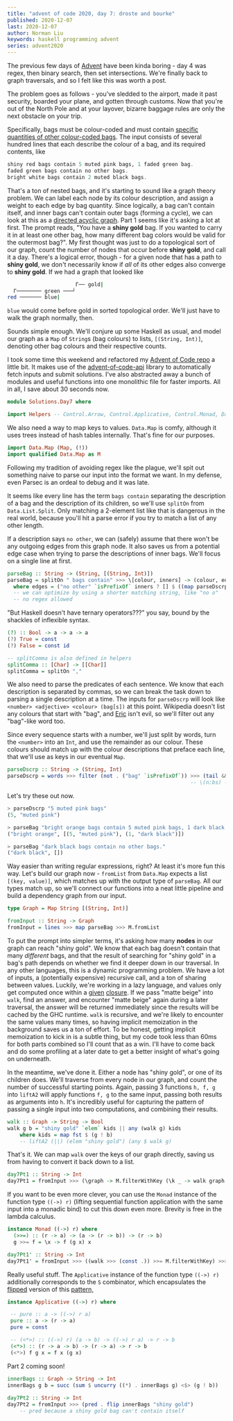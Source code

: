 ```yaml
---
title: "advent of code 2020, day 7: droste and bourke"
published: 2020-12-07
last: 2020-12-07
author: Norman Liu
keywords: haskell programming advent
series: advent2020
---
```


The previous few days of [Advent](https://adventofcode.com) have been kinda boring - day 4 was regex, then binary search, then set intersections. We're finally back to graph traversals, and so I felt like this was worth a post.

The problem goes as follows - you've sledded to the airport, made it past security, boarded your plane, and gotten through customs. Now that you're out of the North Pole and at your layover, bizarre baggage rules are only the next obstacle on your trip.

Specifically, bags must be colour-coded and must contain [specific quantities of other colour-coded bags](https://adventofcode.com/2020/day/7). The input consists of several hundred lines that each describe the colour of a bag, and its required contents, like

```haskell
shiny red bags contain 5 muted pink bags, 1 faded green bag.
faded green bags contain no other bags.
bright white bags contain 2 muted black bags.
```

That's a ton of nested bags, and it's starting to sound like a graph theory problem. We can label each node by its colour description, and assign a weight to each edge by bag quantity. Since logically, a bag can't contain itself, and inner bags can't contain outer bags (forming a cycle), we can look at this as a [directed acyclic graph](https://nliu.net/posts/2020-10-30-tsort.html). Part 1 seems like it's asking a lot at first. The prompt reads, "You have a **shiny gold** bag. If you wanted to carry it in at least one other bag, how many different bag colors would be valid for the outermost bag?". My first thought was just to do a topological sort of our graph, count the number of nodes that occur before **shiny gold**, and call it a day. There's a logical error, though - for a given node that has a path to **shiny gold**, we don't necessarily know if *all* of its other edges also converge to **shiny gold**. If we had a graph that looked like 

```bash
                      Г── gold|
  Г──────── green ───┘
red ─────── blue|
```

`blue` would come before gold in sorted topological order. We'll just have to walk the graph normally, then.

Sounds simple enough. We'll conjure up some Haskell as usual, and model our graph as a `Map` of `String`s (bag colours) to lists, `[(String, Int)]`, denoting other bag colours and their respective counts.

I took some time this weekend and refactored my [Advent of Code repo](https://github.com/dreamsmasher/advent-of-code-2020) a little bit. It makes use of the [advent-of-code-api](https://hackage.haskell.org/package/advent-of-code-api) library to automatically fetch inputs and submit solutions. I've also abstracted away a bunch of modules and useful functions into one monolithic file for faster imports. All in all, I save about 30 seconds now.

```haskell
module Solutions.Day7 where

import Helpers -- Control.Arrow, Control.Applicative, Control.Monad, Data.Maybe, Data.List.Split, Data.List
```

We also need a way to map keys to values. `Data.Map` is comfy, although it uses trees instead of hash tables internally. That's fine for our purposes.
``` haskell
import Data.Map (Map, (!))
import qualified Data.Map as M

```
Following my tradition of avoiding regex like the plague, we'll spit out something naive to parse our input into the format we want. In my defense, even Parsec is an ordeal to debug and it was late.

It seems like every line has the term ` bags contain ` separating the description of a bag and the description of its children, so we'll use `splitOn` from `Data.List.Split`. Only matching a 2-element list like that is dangerous in the real world, because you'll hit a parse error if you try to match a list of any other length. 

If a description says `no other`, we can (safely) assume that there won't be any outgoing edges from this graph node. It also saves us from a potential edge case when trying to parse the descriptions of inner bags. We'll focus on a single line at first.

```haskell 
parseBag :: String -> (String, [(String, Int)])
parseBag = splitOn " bags contain" >>> \[colour, inners] -> (colour, edges)
  where edges = ("no other" `isPrefixOf` inners ? [] $ ((map parseDscrp . splitComma) inners)))
  -- we can optimize by using a shorter matching string, like "no o"
  -- no regex allowed
```

"But Haskell doesn't have ternary operators???" you say, bound by the shackles of inflexible syntax.

```haskell
(?) :: Bool -> a -> a -> a
(?) True = const
(?) False = const id

-- splitComma is also defined in helpers
splitComma :: [Char] -> [[Char]]
splitComma = splitOn ","
```

We also need to parse the predicates of each sentence. We know that each description is separated by commas, so we can break the task down to parsing a single description at a time. The inputs for `parseDscrp` will look like `<number> <adjective> <colour> (bag[s])` at this point. Wikipedia doesn't list any colours that start with "bag", and [Eric](https://adventofcode.com/2020/about) isn't evil, so we'll filter out any "bag"-like word too.

Since every sequence starts with a number, we'll just split by words, turn the `<number>` into an `Int`, and use the remainder as our colour. These colours should match up with the colour descriptions that preface each line, that we'll use as keys in our eventual `Map`.

```haskell
parseDscrp :: String -> (String, Int)
parseDscrp = words >>> filter (not . ("bag" `isPrefixOf`)) >>> (tail &&& head) >>> (unwords *** read) 
                                                           -- \(n:bs) -> (unwords bs, read n)) 
```
Let's try these out now.

``` haskell
> parseDscrp "5 muted pink bags" 
(5, "muted pink")

> parseBag "bright orange bags contain 5 muted pink bags, 1 dark black bag."
("bright orange", [(5, "muted pink"), (1, "dark black")])

> parseBag "dark black bags contain no other bags."
("dark black", [])
```

Way easier than writing regular expressions, right? At least it's more fun this way. Let's build our graph now - `fromList` from `Data.Map` expects a list `[(key, value)]`, which matches up with the output type of `parseBag`. All our types match up, so we'll connect our functions into a neat little pipeline and build a dependency graph from our input.

```haskell
type Graph = Map String [(String, Int)]

fromInput :: String -> Graph
fromInput = lines >>> map parseBag >>> M.fromList
```

To put the prompt into simpler terms, it's asking how many **nodes** in our graph can reach "shiny gold". We know that each bag doesn't contain that many *different* bags, and that the result of searching for "shiny gold" in a bag's path depends on whether we find it deeper down in our traversal. In any other languages, this is a dynamic programming problem. We have a lot of inputs, a (potentially expensive) recursive call, and a ton of sharing between values. Luckily, we're working in a lazy language, and values only get computed once within a [given](https://www.reddit.com/r/haskell/comments/3ehysu/memoization_in_haskell/) [closure](https://jelv.is/blog/Lazy-Dynamic-Programming/). If we pass "matte beige" into `walk`, find an answer, and encounter "matte beige" again during a later traversal, the answer will be returned immediately since the results will be cached by the GHC runtime. `walk` is recursive, and we're likely to encounter the same values many times, so having implicit memoization in the background saves us a ton of effort. To be honest, getting implicit memoization to kick in is a subtle thing, but my code took less than 60ms for both parts combined so I'll count that as a win. I'll have to come back and do some profiling at a later date to get a better insight of what's going on underneath.

In the meantime, we've done it. Either a node has "shiny gold", or one of its children does. We'll traverse from every node in our graph, and count the number of successful starting points. Again, passing 3 functions `h, f, g` into `liftA2` will apply functions `f, g` to the same input, passing both results as arguments into `h`. It's incredibly useful for capturing the pattern of passing a single input into two computations, and combining their results.

```haskell
walk :: Graph -> String -> Bool
walk g b = "shiny gold" `elem` kids || any (walk g) kids
    where kids = map fst $ (g ! b)
    -- liftA2 (||) (elem "shiny gold") (any $ walk g)
```

That's it. We can map `walk` over the keys of our graph directly, saving us from having to convert it back down to a list.

```haskell
day7Pt1 :: String -> Int
day7Pt1 = fromInput >>> (\graph -> M.filterWithKey (\k _ -> walk graph k) graph) >>> M.size
```

If you want to be even more clever, you can use the `Monad` instance of the function type `((->) r)` (lifting sequential function application with the same input into a monadic bind) to cut this down even more. Brevity is free in the lambda calculus.

```haskell
instance Monad ((->) r) where
  (>>=) :: (r -> a) -> (a -> (r -> b)) -> (r -> b)
  g >>= f = \x -> f (g x) x 

day7Pt1' :: String -> Int
day7Pt1' = fromInput >>> ((walk >>> (const .)) >>= M.filterWithKey) >>> M.size
```

Really useful stuff. The `Applicative` instance of the function type `((->) r)` additionally corresponds to the `S` combinator, which encapsulates the [flipped](http://www.staff.city.ac.uk/~ross/papers/Applicative.html) version of this [pattern,](https://kseo.github.io/posts/2016-12-24-reader-monad-and-ski-combinators.html)

 ```haskell
instance Applicative ((->) r) where

  -- pure :: a -> ((->) r a)
  pure :: a -> (r -> a)
  pure = const

  -- (<*>) :: ((->) r) (a -> b) -> ((->) r a) -> r -> b
  (<*>) :: (r -> a -> b) -> (r -> a) -> r -> b
  (<*>) f g x = f x (g x)
 ```

Part 2 coming soon! 

```haskell
innerBags :: Graph -> String -> Int
innerBags g b = succ (sum $ uncurry ((*) . innerBags g) <$> (g ! b))
               
day7Pt2 :: String -> Int
day7Pt2 = fromInput >>> (pred . flip innerBags "shiny gold")
    -- pred because a shiny gold bag can't contain itself
```
